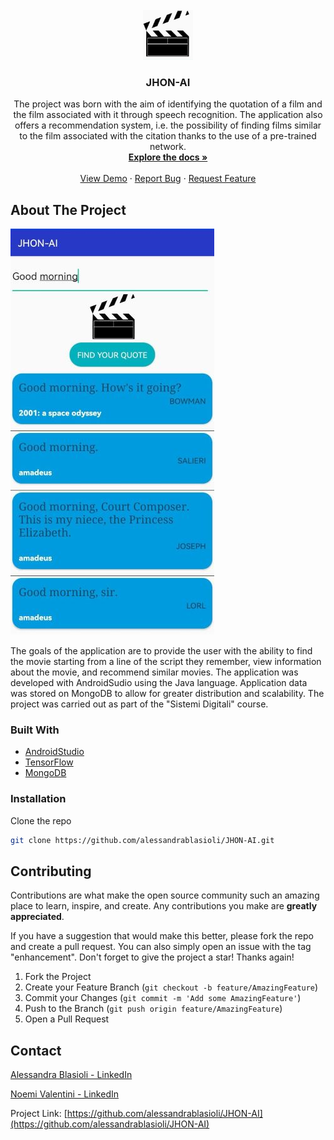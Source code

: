 <!-- PROJECT LOGO -->
<br />
<div align="center">
  <a href="https://github.com/github_username/repo_name">
    <img src="https://github.com/alessandrablasioli/JHON-AI/blob/main/img/photo5963069703016528477.jpg" alt="Logo" width="80" height="80">
  </a>

<h3 align="center">JHON-AI</h3>

  <p align="center">
The project was born with the aim of identifying the quotation of a film and the film associated with it through speech recognition.
The application also offers a recommendation system, i.e. the possibility of finding films similar to the film associated with the citation thanks to the use of a pre-trained network.
    <br />
    <a href="https://github.com/alessandrablasioli/JHON-AI/tree/main/recommendation"><strong>Explore the docs »</strong></a>
    <br />
    <br />
    <a href="https://github.com/github_username/repo_name">View Demo</a>
    ·
    <a href="https://github.com/alessandrablasioli/JHON-AI/issues">Report Bug</a>
    ·
    <a href="https://github.com/alessandrablasioli/JHON-AI/issues">Request Feature</a>
  </p>
</div>


<!-- ABOUT THE PROJECT -->
## About The Project

![Product Name Screen Shot][product-screenshot]

The goals of the application are to provide the user with the ability to find the movie starting from a line of the script they remember, view information about the movie, and recommend similar movies.
The application was developed with AndroidSudio using the Java language.
Application data was stored on MongoDB to allow for greater distribution and scalability.
The project was carried out as part of the "Sistemi Digitali" course.


### Built With

* [AndroidStudio][Next-url]
* [TensorFlow][React-url]
* [MongoDB][Vue-url]

### Installation
 
 Clone the repo
   ```sh
   git clone https://github.com/alessandrablasioli/JHON-AI.git
   ```

<!-- CONTRIBUTING -->
## Contributing

Contributions are what make the open source community such an amazing place to learn, inspire, and create. Any contributions you make are **greatly appreciated**.

If you have a suggestion that would make this better, please fork the repo and create a pull request. You can also simply open an issue with the tag "enhancement".
Don't forget to give the project a star! Thanks again!

1. Fork the Project
2. Create your Feature Branch (`git checkout -b feature/AmazingFeature`)
3. Commit your Changes (`git commit -m 'Add some AmazingFeature'`)
4. Push to the Branch (`git push origin feature/AmazingFeature`)
5. Open a Pull Request

<!-- CONTACT -->
## Contact

 [Alessandra Blasioli - LinkedIn](https://www.linkedin.com/in/alessandra-blasioli-3000531b2/) 
 
 
 [Noemi Valentini - LinkedIn](https://www.linkedin.com/in/noemi-valentini-a854ba198/) 
 
 
Project Link: [https://github.com/alessandrablasioli/JHON-AI](https://github.com/alessandrablasioli/JHON-AI)




<!-- MARKDOWN LINKS & IMAGES -->
<!-- https://www.markdownguide.org/basic-syntax/#reference-style-links -->

[product-screenshot]: https://github.com/alessandrablasioli/JHON-AI/blob/main/img/photo5963069703016528478.jpg
[Next-url]: https://developer.android.com/studio
[React-url]: https://www.tensorflow.org/
[Vue-url]: https://www.mongodb.com/atlas/database
